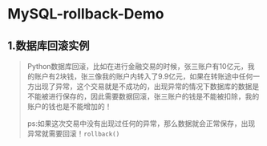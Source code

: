 MySQL-rollback-Demo
===================
1.数据库回滚实例
---------------
>Python数据库回滚，比如在进行金融交易的时候，张三账户有10亿元，我的账户有2块钱，张三像我的账户内转入了9.9亿元，如果在转账途中任何一方出现了异常，这个交易就是不成功的，出现异常的情况下数据库的数据是不能被进行保存的，因此需要数据回滚，张三账户的钱是不能被扣除，我的账户的钱也是不能增加的！<br/>
>
>ps:如果这次交易中没有出现过任何的异常，那么数据就会正常保存，出现异常就需要回滚！```rollback()```